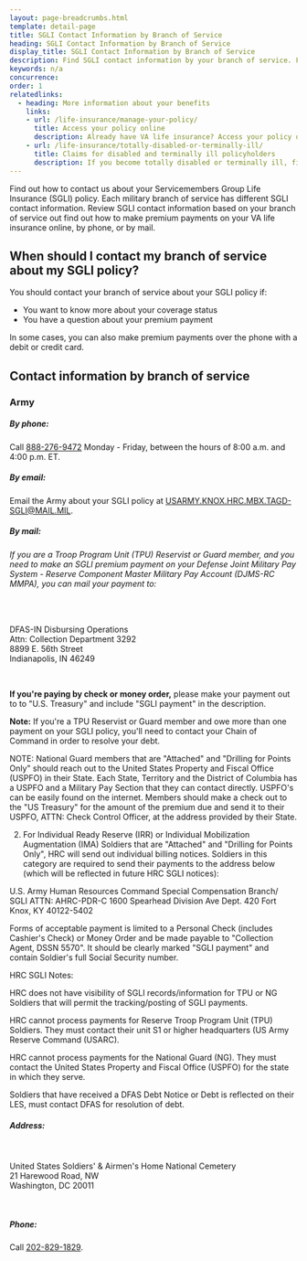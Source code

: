 ```yaml
---
layout: page-breadcrumbs.html
template: detail-page
title: SGLI Contact Information by Branch of Service
heading: SGLI Contact Information by Branch of Service
display_title: SGLI Contact Information by Branch of Service
description: Find SGLI contact information by your branch of service. Find out how to make premium payments on your VA life insurance online, by phone, or by mail. 
keywords: n/a
concurrence: 
order: 1
relatedlinks:
  - heading: More information about your benefits
    links:
    - url: /life-insurance/manage-your-policy/
      title: Access your policy online
      description: Already have VA life insurance? Access your policy online.
    - url: /life-insurance/totally-disabled-or-terminally-ill/
      title: Claims for disabled and terminally ill policyholders
      description: If you become totally disabled or terminally ill, find out if you can get certain benefits.
---
```


<div class="va-introtext">

Find out how to contact us about your Servicemembers Group Life Insurance (SGLI) policy. Each military branch of service has different SGLI contact information. Review SGLI contact information based on your branch of service out find out how to make premium payments on your VA life insurance online, by phone, or by mail. 

</div>

## When should I contact my branch of service about my SGLI policy?

You should contact your branch of service about your SGLI policy if:

- You want to know more about your coverage status
- You have a question about your premium payment

In some cases, you can also make premium payments over the phone with a debit or credit card. 

## Contact information by branch of service

### Army

##### By phone: 

Call <a href="tel:+18882769472">888-276-9472</a> Monday - Friday, between the hours of 8:00 a.m. and 4:00 p.m. ET.

##### By email: 

Email the Army about your SGLI policy at <a href="mailto:USARMY.KNOX.HRC.MBX.TAGD-SGLI@MAIL.MIL">USARMY.KNOX.HRC.MBX.TAGD-SGLI@MAIL.MIL</a>.

##### By mail: 

###### If you are a Troop Program Unit (TPU) Reservist or Guard member, and you need to make an SGLI premium payment on your Defense Joint Military Pay System - Reserve Component Master Military Pay Account (DJMS-RC MMPA), you can mail your payment to:
<br>
 <p class="va-address-block">
    DFAS-IN Disbursing Operations<br>
    Attn:  Collection Department 3292<br>
    8899 E. 56th Street<br>
    Indianapolis, IN 46249<br>
</p>
<br>

**If you're paying by check or money order,** please make your payment out to to "U.S. Treasury" and include "SGLI payment" in the description. 

**Note:** If you're a TPU Reservist or Guard member and owe more than one payment on your SGLI policy, you'll need to contact your Chain of Command in order to resolve your debt. 


NOTE:  National Guard members that are "Attached" and "Drilling for Points Only" should reach out to the United States Property and Fiscal Office (USPFO) in their State. Each State, Territory and the District of Columbia has a USPFO and a Military Pay Section that they can contact directly. USPFO's can be easily found on the internet. Members should make a check out to the "US Treasury" for the amount of the premium due and send it to their USPFO, ATTN: Check Control Officer, at the address provided by their State.

2.  For Individual Ready Reserve (IRR) or Individual Mobilization Augmentation (IMA) Soldiers that are "Attached" and "Drilling for Points Only", HRC will send out individual billing notices.  Soldiers in this category are required to send their payments to the address below (which will be reflected in future HRC SGLI notices):
 
U.S. Army Human Resources Command 
Special Compensation Branch/ SGLI
ATTN: AHRC-PDR-C 
1600 Spearhead Division Ave Dept. 420 
Fort Knox, KY 40122-5402

Forms of acceptable payment is limited to a Personal Check (includes Cashier's Check) or Money Order and be made payable to "Collection Agent, DSSN 5570".  It should be clearly marked "SGLI payment" and contain Soldier's full Social Security number.

HRC SGLI Notes:

HRC does not have visibility of SGLI records/information for TPU or NG Soldiers that will permit the tracking/posting of SGLI payments.

HRC cannot process payments for Reserve Troop Program Unit (TPU) Soldiers. They must contact their unit S1 or higher headquarters (US Army Reserve Command (USARC). 

HRC cannot process payments for the National Guard (NG).  They must contact the United States Property and Fiscal Office (USPFO) for the state in which they serve.

Soldiers that have received a DFAS Debt Notice or Debt is reflected on their LES, must contact DFAS for resolution of debt.  





##### Address: 
<br>
 <p class="va-address-block">
    United States Soldiers' & Airmen's Home National Cemetery<br>
    21 Harewood Road, NW<br>
    Washington, DC 20011<br>
</p>
<br>
<h5>Phone:</h5>

Call <a href="tel:+12028291829">202-829-1829</a>.
